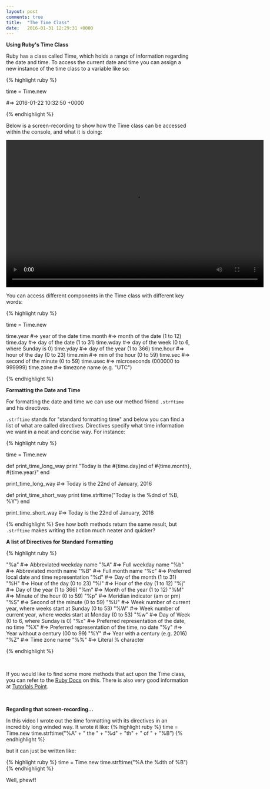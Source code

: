 ```yaml
---
layout: post
comments: true
title:  "The Time Class"
date:   2016-01-31 12:29:31 +0000
---
```

<strong> Using Ruby's Time Class </strong>

Ruby has a class called Time, which holds a range of information regarding the date and time. To access the current date and time you can assign a new instance of the time class to a variable like so:

{% highlight ruby %}

time = Time.new

#=> 2016-01-22 10:32:50 +0000

{% endhighlight %}

Below is a screen-recording to show how the Time class can be accessed within the console, and what it is doing:

<div align="center">
<video src="../../../../../../../assets/Time_class.m4v" width="700" height="400" style="padding: 0px;" frameBorder="0" allowFullScreen controls></video>
</div>

You can access different components in the Time class with different key words:


{% highlight ruby %}

time = Time.new

time.year #=> year of the date
time.month #=> month of the date (1 to 12)
time.day #=> day of the date (1 to 31)
time.wday #=> day of the week (0 to 6, where Sunday is 0)
time.yday #=> day of the year (1 to 366)
time.hour #=> hour of the day (0 to 23)
time.min #=> min of the hour (0 to 59)
time.sec #=> second of the minute (0 to 59)
time.usec #=> microseconds (000000 to 999999)
time.zone #=> timezone name (e.g. "UTC")

{% endhighlight %}

<strong>Formatting the Date and Time</strong>

For formatting the date and time we can use our method friend `.strftime` and his directives. 

`.strftime` stands for "standard formatting time" and below you can find a list of what are called directives.
Directives specify what time information we want in a neat and concise way. For instance:

{% highlight ruby %}

time = Time.new

def print_time_long_way
  print "Today is the #{time.day}nd of #{time.month}, #{time.year}"
end

print_time_long_way
#=> Today is the 22nd of January, 2016

def print_time_short_way
  print time.strftime("Today is the %dnd of %B, %Y")
end

print_time_short_way
#=> Today is the 22nd of January, 2016


{% endhighlight %}
See how both methods return the same result, but `.strftime` makes writing the action much neater and quicker? 

<strong>A list of Directives for Standard Formatting</strong>

{% highlight ruby %}

"%a" #=> Abbreviated weekday name
"%A" #=> Full weekday name
"%b" #=> Abbreviated month name
"%B" #=> Full month name
"%c" #=> Preferred local date and time representation
"%d" #=> Day of the month (1 to 31)
"%H" #=> Hour of the day (0 to 23)
"%I" #=> Hour of the day (1 to 12)
"%j" #=> Day of the year (1 to 366)
"%m" #=> Month of the year (1 to 12)
"%M" #=> Minute of the hour (0 to 59)
"%p" #=> Meridian indicator (am or pm)
"%S" #=> Second of the minute (0 to 59)
"%U" #=> Week number of current year, where weeks start at Sunday (0 to 53)
"%W" #=> Week number of current year, where weeks start at Monday (0 to 53)
"%w" #=> Day of Week (0 to 6, where Sunday is 0)
"%x" #=> Preferred representation of the date, no time
"%X" #=> Preferred representation of the time, no date
"%y" #=> Year without a century (00 to 99)
"%Y" #=> Year with a century (e.g. 2016)
"%Z" #=> Time zone name
"%%" #=> Literal % character

{% endhighlight %}

<br>

If you would like to find some more methods that act upon the Time class, you can refer to the [Ruby Docs][ruby-docs-time-class] on this. There is also very good information at [Tutorials Point][tutorials-point-time].

<br>

<strong>Regarding that screen-recording...</strong>

In this video I wrote out the time formatting with its directives in an incredibly long winded way.
It wrote it like:
{% highlight ruby %}
time = Time.new
time.strftime("%A" + " the " + "%d" + "th" + " of " + "%B")
{% endhighlight %}

but it can just be written like:

{% highlight ruby %}
time = Time.new
time.strftime("%A the %dth of %B")
{% endhighlight %}

Well, phewf!

[ruby-docs-time-class]: http://ruby-doc.org/core-2.2.0/Time.html
[tutorials-point-time]: http://www.tutorialspoint.com/ruby/ruby_date_time.htm

